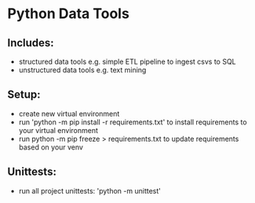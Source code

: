 # Python Data Tools

## Includes:

- structured data tools e.g. simple ETL pipeline to ingest csvs to SQL
- unstructured data tools e.g. text mining

## Setup:

- create new virtual environment
- run 'python -m pip install -r requirements.txt' to install requirements to your virtual environment
- run python -m pip freeze > requirements.txt to update requirements based on your venv

## Unittests:

- run all project unittests: 'python -m unittest'